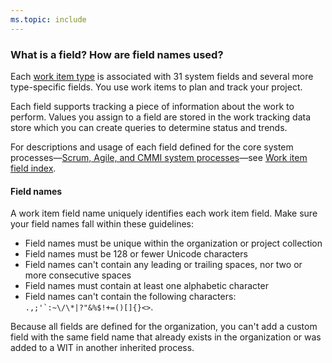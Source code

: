 ```yaml
---
ms.topic: include
---
```


<a id="field-reference"> </a>

### What is a field? How are field names used?

Each [work item type](/azure/devops/boards/backlogs/add-work-items) is associated with 31 system fields and several more type-specific fields. You use work items to plan and track your project.

Each field supports tracking a piece of information about the work to perform. Values you assign to a field are stored in the work tracking data store which you can create queries to determine status and trends.

For descriptions and usage of each field defined for the core system processes&mdash;[Scrum, Agile, and CMMI system processes](/azure/devops/boards/work-items/guidance/choose-process)&mdash;see [Work item field index](/azure/devops/boards/work-items/guidance/work-item-field).

#### Field names

A work item field name uniquely identifies each work item field. Make sure your field names fall within these guidelines:

- Field names must be unique within the organization or project collection
- Field names must be 128 or fewer Unicode characters
- Field names can't contain any leading or trailing spaces, nor two or more consecutive spaces
- Field names must contain at least one alphabetic character
- Field names can't contain the following characters: `` .,;'`:~\/\*|?"&%$!+=()[]{}<> ``.

Because all fields are defined for the organization, you can't add a custom field with the same field name that already exists in the organization or was added to a WIT in another inherited process.

<!--
16 person-name fields
1024 rules per field
128 picklist values per field
-->
